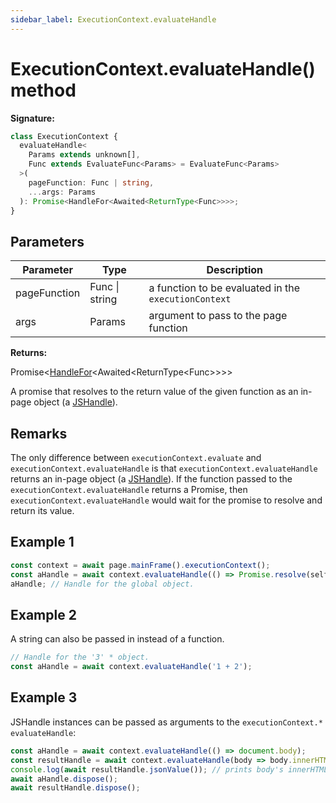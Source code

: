 ```yaml
---
sidebar_label: ExecutionContext.evaluateHandle
---
```


# ExecutionContext.evaluateHandle() method

**Signature:**

```typescript
class ExecutionContext {
  evaluateHandle<
    Params extends unknown[],
    Func extends EvaluateFunc<Params> = EvaluateFunc<Params>
  >(
    pageFunction: Func | string,
    ...args: Params
  ): Promise<HandleFor<Awaited<ReturnType<Func>>>>;
}
```

## Parameters

| Parameter    | Type           | Description                                                     |
| ------------ | -------------- | --------------------------------------------------------------- |
| pageFunction | Func \| string | a function to be evaluated in the <code>executionContext</code> |
| args         | Params         | argument to pass to the page function                           |

**Returns:**

Promise&lt;[HandleFor](./puppeteer.handlefor.md)&lt;Awaited&lt;ReturnType&lt;Func&gt;&gt;&gt;&gt;

A promise that resolves to the return value of the given function as an in-page object (a [JSHandle](./puppeteer.jshandle.md)).

## Remarks

The only difference between `executionContext.evaluate` and `executionContext.evaluateHandle` is that `executionContext.evaluateHandle` returns an in-page object (a [JSHandle](./puppeteer.jshandle.md)). If the function passed to the `executionContext.evaluateHandle` returns a Promise, then `executionContext.evaluateHandle` would wait for the promise to resolve and return its value.

## Example 1

```ts
const context = await page.mainFrame().executionContext();
const aHandle = await context.evaluateHandle(() => Promise.resolve(self));
aHandle; // Handle for the global object.
```

## Example 2

A string can also be passed in instead of a function.

```ts
// Handle for the '3' * object.
const aHandle = await context.evaluateHandle('1 + 2');
```

## Example 3

JSHandle instances can be passed as arguments to the `executionContext.* evaluateHandle`:

```ts
const aHandle = await context.evaluateHandle(() => document.body);
const resultHandle = await context.evaluateHandle(body => body.innerHTML, * aHandle);
console.log(await resultHandle.jsonValue()); // prints body's innerHTML
await aHandle.dispose();
await resultHandle.dispose();
```
